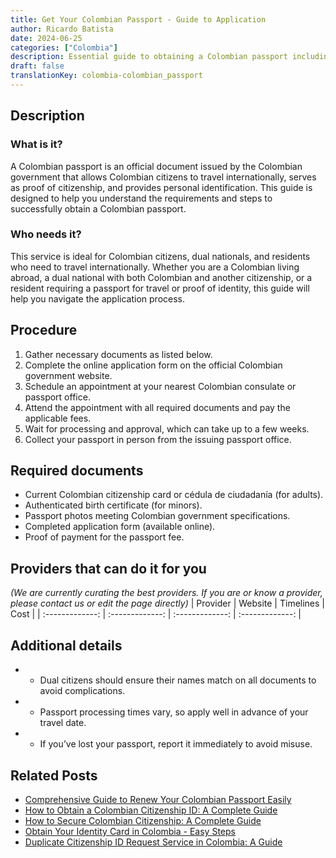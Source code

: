 ```yaml
---
title: Get Your Colombian Passport - Guide to Application
author: Ricardo Batista
date: 2024-06-25
categories: ["Colombia"]
description: Essential guide to obtaining a Colombian passport including requirements, steps, and tips for a hassle-free experience.
draft: false
translationKey: colombia-colombian_passport
---
```


## Description
### What is it?
A Colombian passport is an official document issued by the Colombian government that allows Colombian citizens to travel internationally, serves as proof of citizenship, and provides personal identification. This guide is designed to help you understand the requirements and steps to successfully obtain a Colombian passport.

### Who needs it?
This service is ideal for Colombian citizens, dual nationals, and residents who need to travel internationally. Whether you are a Colombian living abroad, a dual national with both Colombian and another citizenship, or a resident requiring a passport for travel or proof of identity, this guide will help you navigate the application process.

## Procedure

1. Gather necessary documents as listed below.
2. Complete the online application form on the official Colombian government website.
3. Schedule an appointment at your nearest Colombian consulate or passport office.
4. Attend the appointment with all required documents and pay the applicable fees.
5. Wait for processing and approval, which can take up to a few weeks.
6. Collect your passport in person from the issuing passport office.


## Required documents

- Current Colombian citizenship card or cédula de ciudadanía (for adults).
- Authenticated birth certificate (for minors).
- Passport photos meeting Colombian government specifications.
- Completed application form (available online).
- Proof of payment for the passport fee.


## Providers that can do it for you
_(We are currently curating the best providers. If you are or know a provider, please contact us or edit the page directly)_
| Provider        |     Website     |     Timelines    |       Cost      |
| :-------------: | :-------------: |  :-------------: | :-------------: |

## Additional details

- * Dual citizens should ensure their names match on all documents to avoid complications.
- * Passport processing times vary, so apply well in advance of your travel date.
- * If you’ve lost your passport, report it immediately to avoid misuse.




## Related Posts

- [Comprehensive Guide to Renew Your Colombian Passport Easily](https://tramitit.com/guides/colombia/passport_renewal/)
- [How to Obtain a Colombian Citizenship ID: A Complete Guide](https://tramitit.com/guides/colombia/citizenship_id/)
- [How to Secure Colombian Citizenship: A Complete Guide](https://tramitit.com/guides/colombia/nationality_request/)
- [Obtain Your Identity Card in Colombia - Easy Steps](https://tramitit.com/guides/colombia/identity_card_issuance/)
- [Duplicate Citizenship ID Request Service in Colombia: A Guide](https://tramitit.com/guides/colombia/citizenship_id_duplicate_request/)